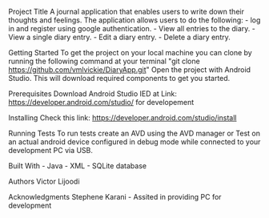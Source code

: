 Project Title
A journal application that enables users to write down their thoughts and feelings. The application allows  users to do the following:
	- log in and register using google authentication.
	- View all entries to the diary.
	- View a single diary entry.
	- Edit a diary entry.
 	- Delete a diary entry.
 
Getting Started
	To get the project on your local machine you can clone by running the following command at your terminal "git clone https://github.com/vmlvickie/DiaryApp.git"
		Open the project with Android Studio. This will download required components to get you started.

Prerequisites
	Download Android Studio IED at Link: https://developer.android.com/studio/ for developement


Installing
	Check this link: https://developer.android.com/studio/install


Running Tests
	To run tests create an AVD using the AVD manager or Test on an actual android device configured in debug mode while connected to your development PC via USB.
	
	
Built With
	- Java
	- XML
	- SQLite database

Authors
    Victor Lijoodi

Acknowledgments
    Stephene Karani - Assited in providing  PC for development
